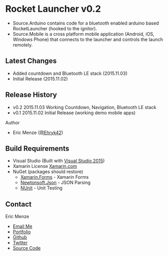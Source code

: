 Rocket Launcher v0.2
====================

 - Source.Arduino contains code for a bluetooth enabled arduino based RocketLauncher (hooked to the ignitor).
 - Source.Mobile is a cross platform mobile application (Android, iOS, Windows Phone) that connects to the launcher and controls the launch remotely.

Latest Changes
---
 - Added countdown and Bluetooth LE stack (2015.11.03)
 - Initial Release (2015.11.02)

Release History
---
 - v0.2 2015.11.03 Working Countdown, Navigation, Bluetooth LE stack
 - v0.1 2015.11.02 Initial Release (working demo mobile apps)

Author
 - Eric Menze ([@Ehryk42](https://twitter.com/Ehryk42))

Build Requirements
---
 - Visual Studio (Built with [Visual Studio 2015](https://www.visualstudio.com/en-us/downloads/download-visual-studio-vs.aspx))
 - Xamarin License [Xamarin.com](https://xamarin.com/)
 - NuGet (packages should restore)
   - [Xamarin.Forms](https://www.nuget.org/packages/Xamarin.Forms) - Xamarin Forms
   - [Newtonsoft.Json](https://www.nuget.org/packages/Newtonsoft.Json) - JSON Parsing
   - [NUnit](https://www.nuget.org/packages/NUnit) - Unit Testing

Contact
---
Eric Menze
 - [Email Me](mailto:rhaistlin+gh@gmail.com)
 - [Portfolio](http://www.ericmenze.com/cv/portfolios)
 - [Github](https://github.com/Ehryk)
 - [Twitter](https://twitter.com/Ehryk42)
 - [Source Code](https://github.com/Ehryk/RocketLauncher)
